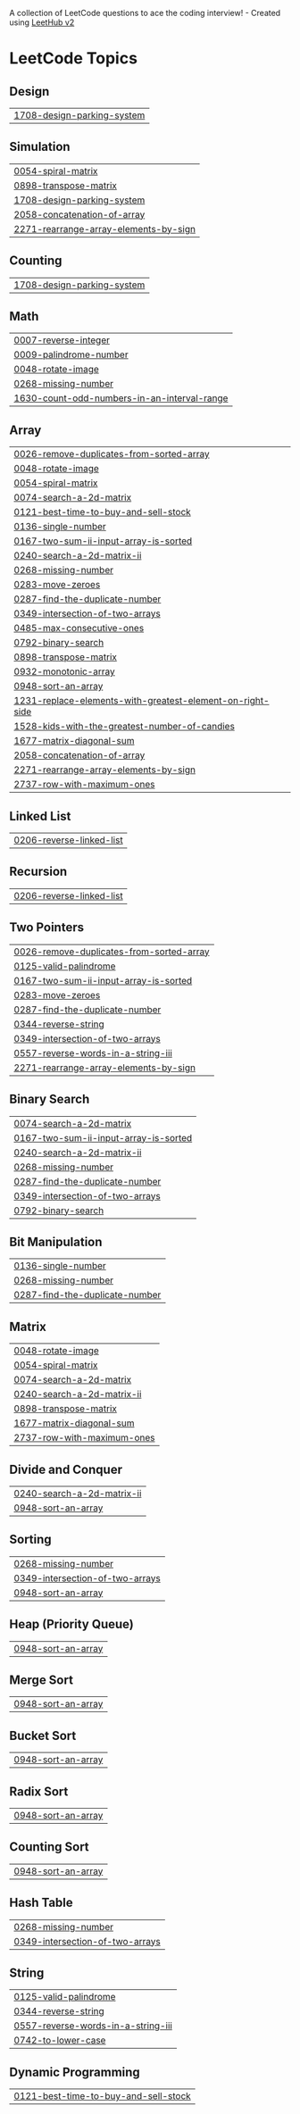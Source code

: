 A collection of LeetCode questions to ace the coding interview! - Created using [LeetHub v2](https://github.com/arunbhardwaj/LeetHub-2.0)
<!---LeetCode Topics Start-->
# LeetCode Topics
## Design
|  |
| ------- |
| [1708-design-parking-system](https://github.com/mrrknaidu117/DSA_codes/tree/master/1708-design-parking-system) |
## Simulation
|  |
| ------- |
| [0054-spiral-matrix](https://github.com/mrrknaidu117/DSA_codes/tree/master/0054-spiral-matrix) |
| [0898-transpose-matrix](https://github.com/mrrknaidu117/DSA_codes/tree/master/0898-transpose-matrix) |
| [1708-design-parking-system](https://github.com/mrrknaidu117/DSA_codes/tree/master/1708-design-parking-system) |
| [2058-concatenation-of-array](https://github.com/mrrknaidu117/DSA_codes/tree/master/2058-concatenation-of-array) |
| [2271-rearrange-array-elements-by-sign](https://github.com/mrrknaidu117/DSA_codes/tree/master/2271-rearrange-array-elements-by-sign) |
## Counting
|  |
| ------- |
| [1708-design-parking-system](https://github.com/mrrknaidu117/DSA_codes/tree/master/1708-design-parking-system) |
## Math
|  |
| ------- |
| [0007-reverse-integer](https://github.com/mrrknaidu117/DSA_codes/tree/master/0007-reverse-integer) |
| [0009-palindrome-number](https://github.com/mrrknaidu117/DSA_codes/tree/master/0009-palindrome-number) |
| [0048-rotate-image](https://github.com/mrrknaidu117/DSA_codes/tree/master/0048-rotate-image) |
| [0268-missing-number](https://github.com/mrrknaidu117/DSA_codes/tree/master/0268-missing-number) |
| [1630-count-odd-numbers-in-an-interval-range](https://github.com/mrrknaidu117/DSA_codes/tree/master/1630-count-odd-numbers-in-an-interval-range) |
## Array
|  |
| ------- |
| [0026-remove-duplicates-from-sorted-array](https://github.com/mrrknaidu117/DSA_codes/tree/master/0026-remove-duplicates-from-sorted-array) |
| [0048-rotate-image](https://github.com/mrrknaidu117/DSA_codes/tree/master/0048-rotate-image) |
| [0054-spiral-matrix](https://github.com/mrrknaidu117/DSA_codes/tree/master/0054-spiral-matrix) |
| [0074-search-a-2d-matrix](https://github.com/mrrknaidu117/DSA_codes/tree/master/0074-search-a-2d-matrix) |
| [0121-best-time-to-buy-and-sell-stock](https://github.com/mrrknaidu117/DSA_codes/tree/master/0121-best-time-to-buy-and-sell-stock) |
| [0136-single-number](https://github.com/mrrknaidu117/DSA_codes/tree/master/0136-single-number) |
| [0167-two-sum-ii-input-array-is-sorted](https://github.com/mrrknaidu117/DSA_codes/tree/master/0167-two-sum-ii-input-array-is-sorted) |
| [0240-search-a-2d-matrix-ii](https://github.com/mrrknaidu117/DSA_codes/tree/master/0240-search-a-2d-matrix-ii) |
| [0268-missing-number](https://github.com/mrrknaidu117/DSA_codes/tree/master/0268-missing-number) |
| [0283-move-zeroes](https://github.com/mrrknaidu117/DSA_codes/tree/master/0283-move-zeroes) |
| [0287-find-the-duplicate-number](https://github.com/mrrknaidu117/DSA_codes/tree/master/0287-find-the-duplicate-number) |
| [0349-intersection-of-two-arrays](https://github.com/mrrknaidu117/DSA_codes/tree/master/0349-intersection-of-two-arrays) |
| [0485-max-consecutive-ones](https://github.com/mrrknaidu117/DSA_codes/tree/master/0485-max-consecutive-ones) |
| [0792-binary-search](https://github.com/mrrknaidu117/DSA_codes/tree/master/0792-binary-search) |
| [0898-transpose-matrix](https://github.com/mrrknaidu117/DSA_codes/tree/master/0898-transpose-matrix) |
| [0932-monotonic-array](https://github.com/mrrknaidu117/DSA_codes/tree/master/0932-monotonic-array) |
| [0948-sort-an-array](https://github.com/mrrknaidu117/DSA_codes/tree/master/0948-sort-an-array) |
| [1231-replace-elements-with-greatest-element-on-right-side](https://github.com/mrrknaidu117/DSA_codes/tree/master/1231-replace-elements-with-greatest-element-on-right-side) |
| [1528-kids-with-the-greatest-number-of-candies](https://github.com/mrrknaidu117/DSA_codes/tree/master/1528-kids-with-the-greatest-number-of-candies) |
| [1677-matrix-diagonal-sum](https://github.com/mrrknaidu117/DSA_codes/tree/master/1677-matrix-diagonal-sum) |
| [2058-concatenation-of-array](https://github.com/mrrknaidu117/DSA_codes/tree/master/2058-concatenation-of-array) |
| [2271-rearrange-array-elements-by-sign](https://github.com/mrrknaidu117/DSA_codes/tree/master/2271-rearrange-array-elements-by-sign) |
| [2737-row-with-maximum-ones](https://github.com/mrrknaidu117/DSA_codes/tree/master/2737-row-with-maximum-ones) |
## Linked List
|  |
| ------- |
| [0206-reverse-linked-list](https://github.com/mrrknaidu117/DSA_codes/tree/master/0206-reverse-linked-list) |
## Recursion
|  |
| ------- |
| [0206-reverse-linked-list](https://github.com/mrrknaidu117/DSA_codes/tree/master/0206-reverse-linked-list) |
## Two Pointers
|  |
| ------- |
| [0026-remove-duplicates-from-sorted-array](https://github.com/mrrknaidu117/DSA_codes/tree/master/0026-remove-duplicates-from-sorted-array) |
| [0125-valid-palindrome](https://github.com/mrrknaidu117/DSA_codes/tree/master/0125-valid-palindrome) |
| [0167-two-sum-ii-input-array-is-sorted](https://github.com/mrrknaidu117/DSA_codes/tree/master/0167-two-sum-ii-input-array-is-sorted) |
| [0283-move-zeroes](https://github.com/mrrknaidu117/DSA_codes/tree/master/0283-move-zeroes) |
| [0287-find-the-duplicate-number](https://github.com/mrrknaidu117/DSA_codes/tree/master/0287-find-the-duplicate-number) |
| [0344-reverse-string](https://github.com/mrrknaidu117/DSA_codes/tree/master/0344-reverse-string) |
| [0349-intersection-of-two-arrays](https://github.com/mrrknaidu117/DSA_codes/tree/master/0349-intersection-of-two-arrays) |
| [0557-reverse-words-in-a-string-iii](https://github.com/mrrknaidu117/DSA_codes/tree/master/0557-reverse-words-in-a-string-iii) |
| [2271-rearrange-array-elements-by-sign](https://github.com/mrrknaidu117/DSA_codes/tree/master/2271-rearrange-array-elements-by-sign) |
## Binary Search
|  |
| ------- |
| [0074-search-a-2d-matrix](https://github.com/mrrknaidu117/DSA_codes/tree/master/0074-search-a-2d-matrix) |
| [0167-two-sum-ii-input-array-is-sorted](https://github.com/mrrknaidu117/DSA_codes/tree/master/0167-two-sum-ii-input-array-is-sorted) |
| [0240-search-a-2d-matrix-ii](https://github.com/mrrknaidu117/DSA_codes/tree/master/0240-search-a-2d-matrix-ii) |
| [0268-missing-number](https://github.com/mrrknaidu117/DSA_codes/tree/master/0268-missing-number) |
| [0287-find-the-duplicate-number](https://github.com/mrrknaidu117/DSA_codes/tree/master/0287-find-the-duplicate-number) |
| [0349-intersection-of-two-arrays](https://github.com/mrrknaidu117/DSA_codes/tree/master/0349-intersection-of-two-arrays) |
| [0792-binary-search](https://github.com/mrrknaidu117/DSA_codes/tree/master/0792-binary-search) |
## Bit Manipulation
|  |
| ------- |
| [0136-single-number](https://github.com/mrrknaidu117/DSA_codes/tree/master/0136-single-number) |
| [0268-missing-number](https://github.com/mrrknaidu117/DSA_codes/tree/master/0268-missing-number) |
| [0287-find-the-duplicate-number](https://github.com/mrrknaidu117/DSA_codes/tree/master/0287-find-the-duplicate-number) |
## Matrix
|  |
| ------- |
| [0048-rotate-image](https://github.com/mrrknaidu117/DSA_codes/tree/master/0048-rotate-image) |
| [0054-spiral-matrix](https://github.com/mrrknaidu117/DSA_codes/tree/master/0054-spiral-matrix) |
| [0074-search-a-2d-matrix](https://github.com/mrrknaidu117/DSA_codes/tree/master/0074-search-a-2d-matrix) |
| [0240-search-a-2d-matrix-ii](https://github.com/mrrknaidu117/DSA_codes/tree/master/0240-search-a-2d-matrix-ii) |
| [0898-transpose-matrix](https://github.com/mrrknaidu117/DSA_codes/tree/master/0898-transpose-matrix) |
| [1677-matrix-diagonal-sum](https://github.com/mrrknaidu117/DSA_codes/tree/master/1677-matrix-diagonal-sum) |
| [2737-row-with-maximum-ones](https://github.com/mrrknaidu117/DSA_codes/tree/master/2737-row-with-maximum-ones) |
## Divide and Conquer
|  |
| ------- |
| [0240-search-a-2d-matrix-ii](https://github.com/mrrknaidu117/DSA_codes/tree/master/0240-search-a-2d-matrix-ii) |
| [0948-sort-an-array](https://github.com/mrrknaidu117/DSA_codes/tree/master/0948-sort-an-array) |
## Sorting
|  |
| ------- |
| [0268-missing-number](https://github.com/mrrknaidu117/DSA_codes/tree/master/0268-missing-number) |
| [0349-intersection-of-two-arrays](https://github.com/mrrknaidu117/DSA_codes/tree/master/0349-intersection-of-two-arrays) |
| [0948-sort-an-array](https://github.com/mrrknaidu117/DSA_codes/tree/master/0948-sort-an-array) |
## Heap (Priority Queue)
|  |
| ------- |
| [0948-sort-an-array](https://github.com/mrrknaidu117/DSA_codes/tree/master/0948-sort-an-array) |
## Merge Sort
|  |
| ------- |
| [0948-sort-an-array](https://github.com/mrrknaidu117/DSA_codes/tree/master/0948-sort-an-array) |
## Bucket Sort
|  |
| ------- |
| [0948-sort-an-array](https://github.com/mrrknaidu117/DSA_codes/tree/master/0948-sort-an-array) |
## Radix Sort
|  |
| ------- |
| [0948-sort-an-array](https://github.com/mrrknaidu117/DSA_codes/tree/master/0948-sort-an-array) |
## Counting Sort
|  |
| ------- |
| [0948-sort-an-array](https://github.com/mrrknaidu117/DSA_codes/tree/master/0948-sort-an-array) |
## Hash Table
|  |
| ------- |
| [0268-missing-number](https://github.com/mrrknaidu117/DSA_codes/tree/master/0268-missing-number) |
| [0349-intersection-of-two-arrays](https://github.com/mrrknaidu117/DSA_codes/tree/master/0349-intersection-of-two-arrays) |
## String
|  |
| ------- |
| [0125-valid-palindrome](https://github.com/mrrknaidu117/DSA_codes/tree/master/0125-valid-palindrome) |
| [0344-reverse-string](https://github.com/mrrknaidu117/DSA_codes/tree/master/0344-reverse-string) |
| [0557-reverse-words-in-a-string-iii](https://github.com/mrrknaidu117/DSA_codes/tree/master/0557-reverse-words-in-a-string-iii) |
| [0742-to-lower-case](https://github.com/mrrknaidu117/DSA_codes/tree/master/0742-to-lower-case) |
## Dynamic Programming
|  |
| ------- |
| [0121-best-time-to-buy-and-sell-stock](https://github.com/mrrknaidu117/DSA_codes/tree/master/0121-best-time-to-buy-and-sell-stock) |
<!---LeetCode Topics End-->